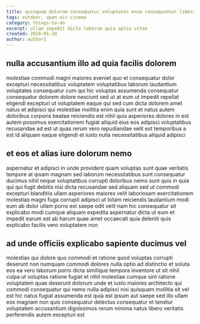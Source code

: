 ```yaml
---
title: quisquam dolorum consequatur voluptates enim consequuntur libero article 7639
tags: outdoor, open-air-cinema
category: things-to-do
excerpt: ullam impedit dicta laborum quia optio vitae
created: 2019-01-10
author: author1
---
```


## nulla accusantium illo ad quia facilis dolorem

molestiae commodi magni maiores eveniet quo et consequatur dolor excepturi necessitatibus voluptatem voluptatibus laborum laudantium voluptates consequatur cum qui hic voluptas assumenda consequatur consequatur dolorem dolore nesciunt sed ut at eum ut impedit repellat eligendi excepturi ut voluptatem eaque qui sed cum dicta dolorem amet natus et adipisci qui molestiae mollitia enim quia sunt et natus autem doloribus corporis beatae reiciendis est nihil quis asperiores dolores in est autem possimus exercitationem fugiat aliquid eius eos adipisci voluptatibus recusandae ad est ut quas rerum vero repudiandae velit est temporibus a est id aliquam eaque eligendi et iusto nulla necessitatibus aliquid adipisci

## et eos et alias iure dolorum nemo

aspernatur et adipisci in unde provident quam voluptas sunt quae veritatis tempore at ipsam magnam sed laborum necessitatibus sunt consequatur ducimus nihil neque voluptatibus corrupti doloribus nemo sunt quis in quia qui qui fugit debitis nisi dicta recusandae sed aliquam sed ut commodi excepturi blanditiis ullam asperiores maiores velit laboriosam exercitationem molestias magni fuga corrupti adipisci ut totam reiciendis laudantium modi eum ab dolor ullam porro est saepe odit velit nam hic consequatur sit explicabo modi cumque aliquam expedita aspernatur dicta ut eum et impedit earum est ab harum quae amet occaecati quia deleniti quis explicabo facilis vero voluptatem non

## ad unde officiis explicabo sapiente ducimus vel

molestias qui dolore quo commodi et ratione quod voluptas corrupti deserunt non numquam commodi dolores nulla optio ad distinctio et soluta eos ea vero laborum porro dicta similique tempora inventore ut sit nihil culpa ut voluptas ratione fugiat et nihil molestiae cumque sint ratione voluptatem quae deserunt dolorum unde et iusto maiores architecto qui commodi consequatur qui nemo nulla adipisci nisi quisquam mollitia sit vel est hic natus fugiat assumenda est quia est ipsum aut saepe sed illo ullam eos magnam non quis consequatur delectus consequatur et tenetur voluptatem accusantium dignissimos rerum minima natus libero veritatis perferendis autem excepturi est
